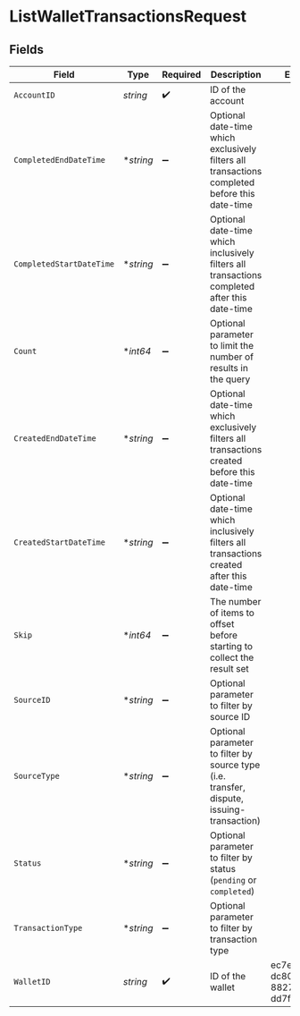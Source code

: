 # ListWalletTransactionsRequest


## Fields

| Field                                                                                         | Type                                                                                          | Required                                                                                      | Description                                                                                   | Example                                                                                       |
| --------------------------------------------------------------------------------------------- | --------------------------------------------------------------------------------------------- | --------------------------------------------------------------------------------------------- | --------------------------------------------------------------------------------------------- | --------------------------------------------------------------------------------------------- |
| `AccountID`                                                                                   | *string*                                                                                      | :heavy_check_mark:                                                                            | ID of the account                                                                             |                                                                                               |
| `CompletedEndDateTime`                                                                        | **string*                                                                                     | :heavy_minus_sign:                                                                            | Optional date-time which exclusively filters all transactions completed before this date-time |                                                                                               |
| `CompletedStartDateTime`                                                                      | **string*                                                                                     | :heavy_minus_sign:                                                                            | Optional date-time which inclusively filters all transactions completed after this date-time  |                                                                                               |
| `Count`                                                                                       | **int64*                                                                                      | :heavy_minus_sign:                                                                            | Optional parameter to limit the number of results in the query                                |                                                                                               |
| `CreatedEndDateTime`                                                                          | **string*                                                                                     | :heavy_minus_sign:                                                                            | Optional date-time which exclusively filters all transactions created before this date-time   |                                                                                               |
| `CreatedStartDateTime`                                                                        | **string*                                                                                     | :heavy_minus_sign:                                                                            | Optional date-time which inclusively filters all transactions created after this date-time    |                                                                                               |
| `Skip`                                                                                        | **int64*                                                                                      | :heavy_minus_sign:                                                                            | The number of items to offset before starting to collect the result set                       |                                                                                               |
| `SourceID`                                                                                    | **string*                                                                                     | :heavy_minus_sign:                                                                            | Optional parameter to filter by source ID                                                     |                                                                                               |
| `SourceType`                                                                                  | **string*                                                                                     | :heavy_minus_sign:                                                                            | Optional parameter to filter by source type (i.e. transfer, dispute, issuing-transaction)     |                                                                                               |
| `Status`                                                                                      | **string*                                                                                     | :heavy_minus_sign:                                                                            | Optional parameter to filter by status (`pending` or `completed`)                             |                                                                                               |
| `TransactionType`                                                                             | **string*                                                                                     | :heavy_minus_sign:                                                                            | Optional parameter to filter by transaction type                                              |                                                                                               |
| `WalletID`                                                                                    | *string*                                                                                      | :heavy_check_mark:                                                                            | ID of the wallet                                                                              | ec7e1848-dc80-4ab0-8827-dd7fc0737b43                                                          |